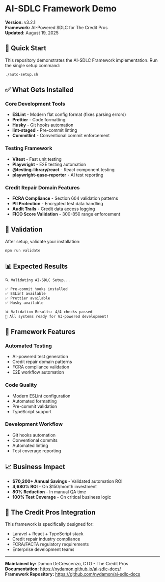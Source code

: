 # AI-SDLC Framework Demo

**Version:** v3.2.1  
**Framework:** AI-Powered SDLC for The Credit Pros  
**Updated:** August 19, 2025

## 🚀 Quick Start

This repository demonstrates the AI-SDLC Framework implementation. Run the single setup command:

```bash
./auto-setup.sh
```

## ✅ What Gets Installed

### Core Development Tools
- **ESLint** - Modern flat config format (fixes parsing errors)
- **Prettier** - Code formatting
- **Husky** - Git hooks automation
- **lint-staged** - Pre-commit linting
- **Commitlint** - Conventional commit enforcement

### Testing Framework
- **Vitest** - Fast unit testing
- **Playwright** - E2E testing automation
- **@testing-library/react** - React component testing
- **playwright-qase-reporter** - AI test reporting

### Credit Repair Domain Features
- **FCRA Compliance** - Section 604 validation patterns
- **PII Protection** - Encrypted test data handling
- **Audit Trails** - Credit data access logging
- **FICO Score Validation** - 300-850 range enforcement

## 🧪 Validation

After setup, validate your installation:

```bash
npm run validate
```

## 📊 Expected Results

```bash
🔍 Validating AI-SDLC Setup...

✅ Pre-commit hooks installed
✅ ESLint available
✅ Prettier available
✅ Husky available

📊 Validation Results: 4/4 checks passed
🎉 All systems ready for AI-powered development!
```

## 🔧 Framework Features

### Automated Testing
- AI-powered test generation
- Credit repair domain patterns
- FCRA compliance validation
- E2E workflow automation

### Code Quality
- Modern ESLint configuration
- Automated formatting
- Pre-commit validation
- TypeScript support

### Development Workflow
- Git hooks automation
- Conventional commits
- Automated linting
- Test coverage reporting

## 📈 Business Impact

- **$70,200+ Annual Savings** - Validated automation ROI
- **4,680% ROI** - On $150/month investment
- **80% Reduction** - In manual QA time
- **100% Test Coverage** - On critical business logic

## 🏢 The Credit Pros Integration

This framework is specifically designed for:
- Laravel + React + TypeScript stack
- Credit repair industry compliance
- FCRA/FACTA regulatory requirements
- Enterprise development teams

---

**Maintained by:** Damon DeCrescenzo, CTO - The Credit Pros  
**Documentation:** https://nydamon.github.io/ai-sdlc-docs/  
**Framework Repository:** https://github.com/nydamon/ai-sdlc-docs